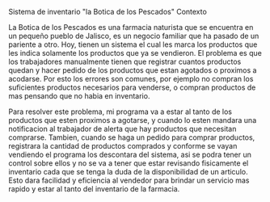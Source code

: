 Sistema de inventario "la Botica de los Pescados"
Contexto

La Botica de los Pescados es una farmacia naturista que se encuentra en un pequeño pueblo de Jalisco, es un negocio familiar que ha pasado de un pariente a otro. Hoy, tienen un sistema el cual les marca los productos que les indica solamente los productos que ya se vendieron. El problema es que los trabajadores manualmente tienen que registrar cuantos productos quedan y hacer pedido de los productos que estan agotados o proximos a acodarse. Por esto los errores son comunes, por ejemplo no compran los suficientes productos necesarios para venderse, o compran productos de mas pensando que no habia en inventario. 

Para resolver este problema, mi programa va a estar al tanto de los productos que esten proximos a agotarse, y cuando lo esten mandara una notificacion al trabajador de alerta que hay productos que necesitan comprarse. Tambien, cuando se haga un pedido para comprar productos, registrara la cantidad de productos comprados y conforme se vayan vendiendo el programa los descontara del sistema, asi se podra tener un control sobre ellos y no se va a tener que estar revisando fisicamente el inventario cada que se tenga la duda de la disponibilidad de un articulo. Esto dara facilidad y eficiencia al vendedor para brindar un servicio mas rapido y estar al tanto del inventario de la farmacia. 
